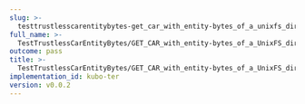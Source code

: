 ```yaml
---
slug: >-
  testtrustlesscarentitybytes-get_car_with_entity-bytes_of_a_unixfs_directory_(accept_header)-header_content-disposition
full_name: >-
  TestTrustlessCarEntityBytes/GET_CAR_with_entity-bytes_of_a_UnixFS_directory_(Accept_Header)/Header_Content-Disposition
outcome: pass
title: >-
  TestTrustlessCarEntityBytes/GET_CAR_with_entity-bytes_of_a_UnixFS_directory_(Accept_Header)/Header_Content-Disposition
implementation_id: kubo-ter
version: v0.0.2
---
```


